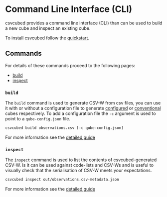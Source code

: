 # Command Line Interface (CLI)

csvcubed provides a command line interface (CLI) than can be used to build a new cube and inspect an existing cube.

To install csvcubed follow the [quickstart](installation.md).

## Commands

For details of these commands proceed to the following pages:

* [build](../guides/command-line/build-command.md)
* [inspect](../guides/command-line/inspect-command.md)

### `build`

The `build` command is used to generate CSV-W from csv files, you can use it with or without a configuration file to generate [configured](../guides/configuration/qube-config.md) or [conventional](../guides/configuration/convention.md) cubes respectively. To add a configuration file the `-c` argument is used to point to a `qube-config.json` file.

```bash
csvcubed build observations.csv [-c qube-config.json]
```

For more information see the [detailed guide](../guides/command-line/build-command.md)

### `inspect`

The `inspect` command is used to list the contents of csvcubed-generated CSV-W. Is it can be used against code-lists and CSV-Ws and is useful to visually check that the serialisation of CSV-W meets your expectations.

```bash
csvcubed inspect out/observations.csv-metadata.json
```

For more information see the [detailed guide](../guides/command-line/inspect-command.md)
